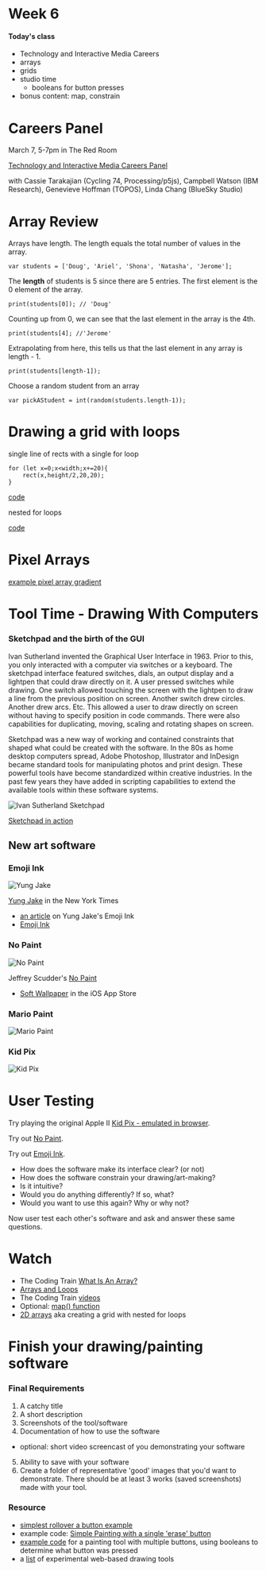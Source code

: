 # Week 6

#### Today's class
- Technology and Interactive Media Careers
- arrays
- grids
- studio time
  - booleans for button presses
- bonus content: map, constrain

# Careers Panel

March 7, 5-7pm in The Red Room

[Technology and Interactive Media Careers Panel](https://www.purchase.edu/live/events/16030-technology-and-interactive-media-careers)

with Cassie Tarakajian (Cycling 74, Processing/p5js), Campbell Watson (IBM Research), Genevieve Hoffman (TOPOS), Linda Chang (BlueSky Studio)

# Array Review


Arrays have length. The length equals the total number of values in the array.

```
var students = ['Doug', 'Ariel', 'Shona', 'Natasha', 'Jerome'];
```

The **length** of students is 5 since there are 5 entries. The first element is the 0 element of the array.

```print(students[0]); // 'Doug'```

Counting up from 0, we can see that the last element in the array is the 4th.

```print(students[4]; //'Jerome'```

Extrapolating from here, this tells us that the last element in any array is length - 1.

```
print(students[length-1]);
```

Choose a random student from an array

```
var pickAStudent = int(random(students.length-1));
```

# Drawing a grid with loops

single line of rects with a single for loop

```
for (let x=0;x<width;x+=20){
    rect(x,height/2,20,20);
}
```

[code](https://editor.p5js.org/2sman/sketches/Rx5053gin)

nested for loops

[code](https://editor.p5js.org/2sman/sketches/XdV_uJonn)


# Pixel Arrays

[example pixel array gradient](https://editor.p5js.org/2sman/sketches/ar0z_izTs)

# Tool Time - Drawing With Computers

### Sketchpad and the birth of the GUI

Ivan Sutherland invented the Graphical User Interface in 1963. Prior to this, you only interacted with a computer via switches or a keyboard. The sketchpad interface featured switches, dials, an output display and a lightpen that could draw directly on it. A user pressed switches while drawing. One switch allowed touching the screen with the lightpen to draw a line from the previous position on screen. Another switch drew circles. Another drew arcs. Etc. This allowed a user to draw directly on screen without having to specify position in code commands. There were also capabilities for duplicating, moving, scaling and rotating shapes on screen.

Sketchpad was a new way of working and contained constraints that shaped what could be created with the software. In the 80s as home desktop computers spread, Adobe Photoshop, Illustrator and InDesign became standard tools for manipulating photos and print design. These powerful tools have become standardized within creative industries. In the past few years they have added in scripting capabilities to extend the available tools within these software systems.

![Ivan Sutherland Sketchpad](sketchpad.jpg)

[Sketchpad in action](https://www.youtube.com/watch?v=3wrn9cxlgls)

## New art software

### Emoji Ink
![Yung Jake](yung-jake.jpg)

[Yung Jake](https://www.nytimes.com/2017/07/26/style/emoji-portraits-yung-jake.html) in the New York Times
- [an article](https://monicaheilmanart.com/inspiration/emoji-ink/) on Yung Jake's Emoji Ink
- [Emoji Ink](http://emoji.ink/)

### No Paint

![No Paint](no-paint.png)

Jeffrey Scudder's [No Paint](https://nopaint.org.jas.life/)
- [Soft Wallpaper](https://appadvice.com/app/soft-wallpaper/1390237091) in the iOS App Store

### Mario Paint

![Mario Paint](mario-paint2.png)

### Kid Pix

![Kid Pix](kid-pix.jpg)

# User Testing

Try playing the original Apple II [Kid Pix - emulated in browser](https://archive.org/details/KID_PIX_DOS).

Try out [No Paint](https://nopaint.org.jas.life/).

Try out [Emoji Ink](http://emoji.ink/).

- How does the software make its interface clear? (or not)
- How does the software constrain your drawing/art-making?
- Is it intuitive?
- Would you do anything differently? If so, what?
- Would you want to use this again? Why or why not?

Now user test each other's software and ask and answer these same questions.


# Watch
- The Coding Train [What Is An Array?](https://www.youtube.com/watch?v=VIQoUghHSxU)
- [Arrays and Loops](https://www.youtube.com/watch?v=RXWO3mFuW-I)
- The Coding Train [videos](https://www.youtube.com/watch?v=bkGf4fEHKak&list=PLRqwX-V7Uu6aKKsDHZdDvN6oCJ2hRY_Ig)
- Optional: [map() function](https://www.youtube.com/watch?v=nicMAoW6u1g)
- [2D arrays](https://www.youtube.com/watch?v=OTNpiLUSiB4) aka creating a grid with nested for loops

# Finish your drawing/painting software

### Final Requirements

1. A catchy title
2. A short description
3. Screenshots of the tool/software
4. Documentation of how to use the software
  - optional: short video screencast of you demonstrating your software
5. Ability to save with your software
6. Create a folder of representative 'good' images that you'd want to demonstrate. There should be at least 3 works (saved screenshots) made with your tool.

### Resource
- [simplest rollover a button example](https://editor.p5js.org/2sman/sketches/-PS2iOCsO)
- example code: [Simple Painting with a single 'erase' button](https://editor.p5js.org/2sman/sketches/W_vDcXZ9q)
- [example code](https://editor.p5js.org/2sman/sketches/hXhUGMhTp) for a painting tool with multiple buttons, using booleans to determine what button was pressed
- a [list](https://github.com/justanothersystem/tools) of experimental web-based drawing tools
